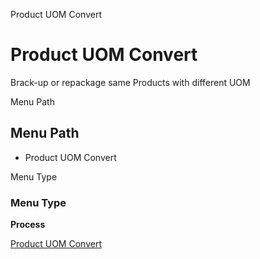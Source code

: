 
Product UOM Convert
# Product UOM Convert


Brack-up or repackage same Products with different UOM

Menu Path
## Menu Path



- Product UOM Convert

Menu Type
### Menu Type

**Process**


[Product UOM Convert](../../functional-guide/window/process-m_product_uomconvert.md)